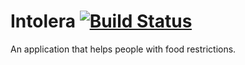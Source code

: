 # Intolera [![Build Status](https://travis-ci.com/jerielverissimo/intolera.svg?token=o6qiVVGEAKxpHfwgX5xb&branch=master)](https://travis-ci.com/jerielverissimo/intolera) 

An application that helps people with food restrictions.
